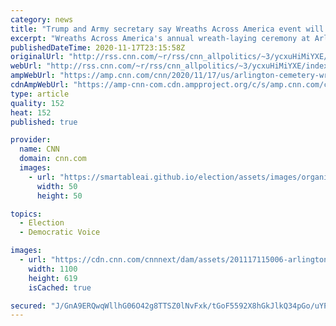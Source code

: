 ```yaml
---
category: news
title: "Trump and Army secretary say Wreaths Across America event will happen, reversing Arlington National Cemetery decision"
excerpt: "Wreaths Across America's annual wreath-laying ceremony at Arlington National Cemetery is set to go forward as planned after all.\n    \n"
publishedDateTime: 2020-11-17T23:15:58Z
originalUrl: "http://rss.cnn.com/~r/rss/cnn_allpolitics/~3/ycxuHiMiYXE/index.html"
webUrl: "http://rss.cnn.com/~r/rss/cnn_allpolitics/~3/ycxuHiMiYXE/index.html"
ampWebUrl: "https://amp.cnn.com/cnn/2020/11/17/us/arlington-cemetery-wreaths-trnd/index.html"
cdnAmpWebUrl: "https://amp-cnn-com.cdn.ampproject.org/c/s/amp.cnn.com/cnn/2020/11/17/us/arlington-cemetery-wreaths-trnd/index.html"
type: article
quality: 152
heat: 152
published: true

provider:
  name: CNN
  domain: cnn.com
  images:
    - url: "https://smartableai.github.io/election/assets/images/organizations/cnn.com-50x50.jpg"
      width: 50
      height: 50

topics:
  - Election
  - Democratic Voice

images:
  - url: "https://cdn.cnn.com/cnnnext/dam/assets/201117115006-arlington-cemetery-wreaths-file-super-tease.jpg"
    width: 1100
    height: 619
    isCached: true

secured: "J/GnA9ERQwqWllhG06O42g8TTSZ0lNvFxk/tGoF5592X8hGkJlkQ34pGo/uYP3hnJQp0h5mLCHQLp8QAZtRn/oavBX6FdlYQA9lqYKhjR6RBCaBRIhnaVUPgczKWL1/tJHbXmI68hI3uxxV46LBElhsoew6GJcYjs9vpweLg5KO5uUJuMYbeWjIJB9d7+1Fpe88xCbvemmlWwagjsAbkxDVTyoY9s7Wb9xmEcHcyY3Xv24wnqe6Aiohg4aWbD5xdNMM9Y4Da2sYznc5kA/SREVZs5T5Sdvs+nFYJB0KXq+euDWYoadP5QkcYfeuzN50EkM3mkHcQ2/RBIQC2/iqAjRI5L3I/nXyNdTdZrEpqxvs=;txucMuZrzGwzonO5MmTgNQ=="
---
```


